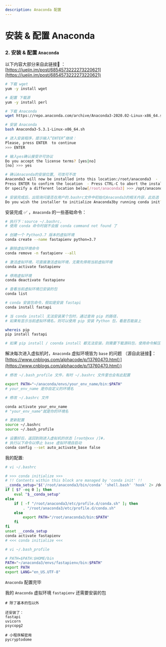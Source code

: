 ```yaml
---
description: Anaconda 配置
---
```


# 安装 & 配置 Anaconda

### 2. 安装 & 配置 `Anaconda`

以下内容大部分来自此链接🔗 ：[https://juejin.im/post/6854573222273220621](https://juejin.im/post/6854573222273220621)

```bash
# 下载 wget
yum -y install wget

# 配置 下载源
yum -y install perl

# 下载 Anaconda
wget https://repo.anaconda.com/archive/Anaconda3-2020.02-Linux-x86_64.sh

# 安装 Anaconda
bash Anaconda3-5.3.1-Linux-x86_64.sh

# 进入安装程序，提示输入“ENTER”继续：
Please, press ENTER  to continue
>>> ENTER

# 输入yes确认接受许可协议
Do you accept the license terms? [yes|no]
[no] >>> yes

# 确认Anaconda的安装位置, 可改可不改
Anaconda3 will now be installed into this location:/root/anaconda3  - 
Press ENTER to confirm the location  - Press CTRL-C to abort the installation  - 
Or specify a different location below[/root/anaconda3] >>> /opt/anaconda3

# 安装完成后，出现询问是否在用户的.bashrc文件中初始化Anaconda3的相关内容，此处选 yes
Do you wish the installer to initialize Anaconda3by running conda init? [yes|no][no] >>> yes
```

安装完成 ✅ ，`Anaconda` 的一些基础命令：

```bash
# 执行下：source ~/.bashrc，
# 使用 conda 命令时就不会报 conda command not found 了

# 创建一个 Python3.7 版本的虚拟环境
conda create --name fastapienv python=3.7

# 删除虚拟环境命令
conda remove -n fastapienv --all

# 激活虚拟环境，可直接激活虚拟环境，无需先停用当前虚拟环境
conda activate fastapienv

# 停用虚拟环境
conda deactivate fastapienv

# 查看当前虚拟环境已安装的包
conda list

# conda 安装包命令，假如是安装 fastapi
conda install fastapi

# 当 conda install 无法安装某个包时，通过查询 pip 的路径，
# 如果有显示当前虚拟环境名，则可以使用 pip 安装 Python 包，看是否能装上

whereis pip
pip install fastapi

# 如果 pip install / coonda install 都无法安装，则需要下载源码包，使用命令解压安装。
```

解决每次进入虚拟机时，`Anaconda` 虚拟环境皆为 `base` 的问题 （源自此链接🔗：[https://www.cnblogs.com/alphacode/p/13760470.html）](https://www.cnblogs.com/alphacode/p/13760470.html）)

```bash
# 修改 ~/.bash_profile 文件，有时 ~/.bashrc 文件里也会有此配置

export PATH="~/anaconda/envs/your_env_name/bin:$PATH"
# your_env_name 是你自定义的环境名

# 修改 ~/.bashrc 文件

conda activate your_env_name
# "your_env_name"就是你的环境名

# 更新配置
source ~/.bashrc
source ~/.bash_profile

# 设置好后，返回到刚进入虚拟机的状态 [root@xxx /]#，
# 执行以下命令以停止 base 虚拟环境自启动
conda config --set auto_activate_base false
```

我的配置:

```bash
# vi ~/.bashrc

# >>> conda initialize >>>
# !! Contents within this block are managed by 'conda init' !!
__conda_setup="$('/root/anaconda3/bin/conda' 'shell.bash' 'hook' 2> /dev/null)"
if [ $? -eq 0 ]; then
    eval "$__conda_setup"
else
    if [ -f "/root/anaconda3/etc/profile.d/conda.sh" ]; then
        . "/root/anaconda3/etc/profile.d/conda.sh"
    else
        export PATH="/root/anaconda3/bin:$PATH"
    fi
fi
unset __conda_setup
conda activate fastapienv
# <<< conda initialize <<<

# vi ~/.bash_profile

# PATH=$PATH:$HOME/bin
PATH="~/anaconda3/envs/fastapienv/bin:$PATH"
export PATH
export LANG="en_US.UTF-8"
```

`Anaconda` 配置完毕

我的 `Anaconda` 虚拟环境 `fastapienv` 还需要安装的包

```text
# 除了基本的包以外

还安装了：
fastapi
uvicorn
psycopg2

# 小程序解密用
pycryptodome
```

